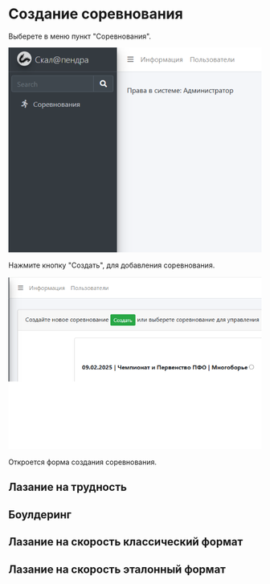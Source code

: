 # Создание соревнования

Выберете в меню пункт "Соревнования".

![Competition screen](img/comp_br.png)

Нажмите кнопку "Создать", для добавления соревнования.

![Competition screen](img/comp_br_1.png)

Откроется форма создания соревнования.

## Лазание на трудность

## Боулдеринг

## Лазание на скорость классический формат

## Лазание на скорость эталонный формат
